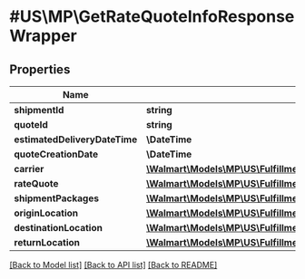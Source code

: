 # #US\MP\GetRateQuoteInfoResponseWrapper

## Properties

Name | Type | Description | Notes
------------ | ------------- | ------------- | -------------
**shipmentId** | **string** |  | [optional]
**quoteId** | **string** |  | [optional]
**estimatedDeliveryDateTime** | **\DateTime** |  | [optional]
**quoteCreationDate** | **\DateTime** |  | [optional]
**carrier** | [**\Walmart\Models\MP\US\Fulfillment\GetCarrierRateQuote200ResponseCarrier**](GetCarrierRateQuote200ResponseCarrier.md) |  | [optional]
**rateQuote** | [**\Walmart\Models\MP\US\Fulfillment\GetCarrierRateQuote200ResponseRateQuote**](GetCarrierRateQuote200ResponseRateQuote.md) |  | [optional]
**shipmentPackages** | [**\Walmart\Models\MP\US\Fulfillment\GetCarrierRateQuote200ResponseShipmentPackagesInner[]**](GetCarrierRateQuote200ResponseShipmentPackagesInner.md) |  | [optional]
**originLocation** | [**\Walmart\Models\MP\US\Fulfillment\GetCarrierRateQuote200ResponseOriginLocation**](GetCarrierRateQuote200ResponseOriginLocation.md) |  | [optional]
**destinationLocation** | [**\Walmart\Models\MP\US\Fulfillment\GetCarrierRateQuote200ResponseOriginLocation**](GetCarrierRateQuote200ResponseOriginLocation.md) |  | [optional]
**returnLocation** | [**\Walmart\Models\MP\US\Fulfillment\GetCarrierRateQuote200ResponseReturnLocation**](GetCarrierRateQuote200ResponseReturnLocation.md) |  | [optional]


[[Back to Model list]](../) [[Back to API list]](../../Api/US/MP) [[Back to README]](../../README.md)
